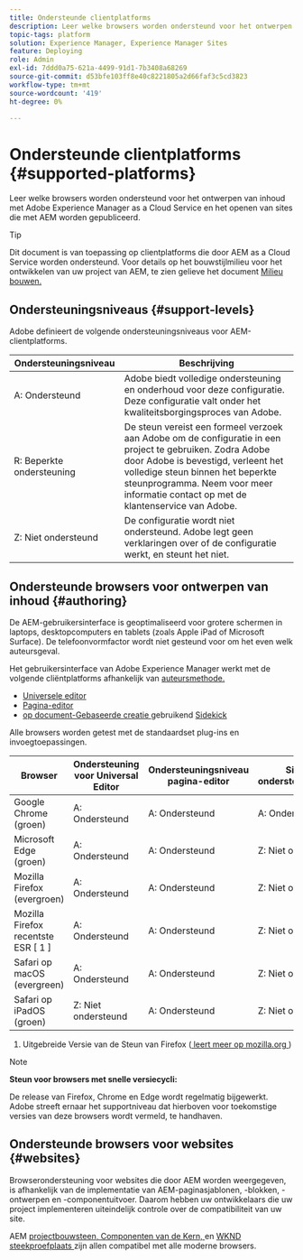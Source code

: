 ```yaml
---
title: Ondersteunde clientplatforms
description: Leer welke browsers worden ondersteund voor het ontwerpen van inhoud met Adobe Experience Manager as a Cloud Service en het openen van sites die met AEM worden gepubliceerd.
topic-tags: platform
solution: Experience Manager, Experience Manager Sites
feature: Deploying
role: Admin
exl-id: 7ddd0a75-621a-4499-91d1-7b3408a68269
source-git-commit: d53bfe103ff8e40c8221805a2d66faf3c5cd3823
workflow-type: tm+mt
source-wordcount: '419'
ht-degree: 0%

---
```


# Ondersteunde clientplatforms {#supported-platforms}

Leer welke browsers worden ondersteund voor het ontwerpen van inhoud met Adobe Experience Manager as a Cloud Service en het openen van sites die met AEM worden gepubliceerd.

>[!TIP]
>
>Dit document is van toepassing op clientplatforms die door AEM as a Cloud Service worden ondersteund. Voor details op het bouwstijlmilieu voor het ontwikkelen van uw project van AEM, te zien gelieve het document [ Milieu bouwen.](/help/implementing/cloud-manager/getting-access-to-aem-in-cloud/build-environment-details.md)

## Ondersteuningsniveaus {#support-levels}

Adobe definieert de volgende ondersteuningsniveaus voor AEM-clientplatforms.

| Ondersteuningsniveau | Beschrijving |
|---|---|
| A: Ondersteund | Adobe biedt volledige ondersteuning en onderhoud voor deze configuratie. Deze configuratie valt onder het kwaliteitsborgingsproces van Adobe. |
| R: Beperkte ondersteuning | De steun vereist een formeel verzoek aan Adobe om de configuratie in een project te gebruiken. Zodra Adobe door Adobe is bevestigd, verleent het volledige steun binnen het beperkte steunprogramma. Neem voor meer informatie contact op met de klantenservice van Adobe. |
| Z: Niet ondersteund | De configuratie wordt niet ondersteund. Adobe legt geen verklaringen over of de configuratie werkt, en steunt het niet. |

## Ondersteunde browsers voor ontwerpen van inhoud {#authoring}

De AEM-gebruikersinterface is geoptimaliseerd voor grotere schermen in laptops, desktopcomputers en tablets (zoals Apple iPad of Microsoft Surface). De telefoonvormfactor wordt niet gesteund voor om het even welk auteursgeval.

Het gebruikersinterface van Adobe Experience Manager werkt met de volgende cliëntplatforms afhankelijk van [ auteursmethode.](/help/edge/overview.md#authoring-method)

* [Universele editor](/help/sites-cloud/authoring/universal-editor/authoring.md)
* [Pagina-editor](/help/sites-cloud/authoring/page-editor/introduction.md)
* [ op document-Gebaseerde creatie ](/help/edge/docs/authoring.md) gebruikend [ Sidekick ](/help/edge/docs/sidekick.md)

Alle browsers worden getest met de standaardset plug-ins en invoegtoepassingen.

| Browser | Ondersteuning voor Universal Editor | Ondersteuningsniveau pagina-editor | Sidekick-ondersteuningsniveau |
|---|---|---|---|
| Google Chrome (groen) | A: Ondersteund | A: Ondersteund | A: Ondersteund |
| Microsoft Edge (groen) | A: Ondersteund | A: Ondersteund | Z: Niet ondersteund |
| Mozilla Firefox (evergroen) | A: Ondersteund | A: Ondersteund | Z: Niet ondersteund |
| Mozilla Firefox recentste ESR [ 1 ] | A: Ondersteund | A: Ondersteund | Z: Niet ondersteund |
| Safari op macOS (evergreen) | A: Ondersteund | A: Ondersteund | Z: Niet ondersteund |
| Safari op iPadOS (groen) | Z: Niet ondersteund | A: Ondersteund | Z: Niet ondersteund |

1. Uitgebreide Versie van de Steun van Firefox ([ leert meer op mozilla.org ](https://www.mozilla.org/en-US/firefox/enterprise/))

>[!NOTE]
>
>**Steun voor browsers met snelle versiecycli:**
>
>De release van Firefox, Chrome en Edge wordt regelmatig bijgewerkt. Adobe streeft ernaar het supportniveau dat hierboven voor toekomstige versies van deze browsers wordt vermeld, te handhaven.

## Ondersteunde browsers voor websites {#websites}

Browserondersteuning voor websites die door AEM worden weergegeven, is afhankelijk van de implementatie van AEM-paginasjablonen, -blokken, -ontwerpen en -componentuitvoer. Daarom hebben uw ontwikkelaars die uw project implementeren uiteindelijk controle over de compatibiliteit van uw site.

AEM [ projectbouwsteen, ](/help/edge/wysiwyg-authoring/edge-dev-getting-started.md#create-github-project) [ Componenten van de Kern, ](/help/implementing/developing/components/overview.md#aem-core-components) en [ WKND steekproefplaats ](/help/implementing/developing/introduction/develop-wknd-tutorial.md) zijn allen compatibel met alle moderne browsers.
